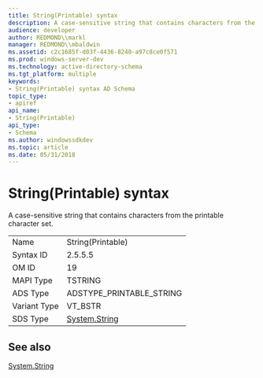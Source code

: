 ```yaml
---
title: String(Printable) syntax
description: A case-sensitive string that contains characters from the printable character set.
audience: developer
author: REDMOND\\markl
manager: REDMOND\\mbaldwin
ms.assetid: c2c1685f-d03f-4436-8240-a97c8ce0f571
ms.prod: windows-server-dev
ms.technology: active-directory-schema
ms.tgt_platform: multiple
keywords:
- String(Printable) syntax AD Schema
topic_type:
- apiref
api_name:
- String(Printable)
api_type:
- Schema
ms.author: windowssdkdev
ms.topic: article
ms.date: 05/31/2018
---
```


# String(Printable) syntax

A case-sensitive string that contains characters from the printable character set.



|              |                                                                        |
|--------------|------------------------------------------------------------------------|
| Name         | String(Printable)                                                      |
| Syntax ID    | 2.5.5.5                                                                |
| OM ID        | 19                                                                     |
| MAPI Type    | TSTRING                                                                |
| ADS Type     | ADSTYPE\_PRINTABLE\_STRING                                             |
| Variant Type | VT\_BSTR                                                               |
| SDS Type     | [System.String](https://msdn.microsoft.com/library/system.string.aspx) |



## See also

<dl> <dt>

[System.String](https://msdn.microsoft.com/library/system.string.aspx)
</dt> </dl>

 

 




